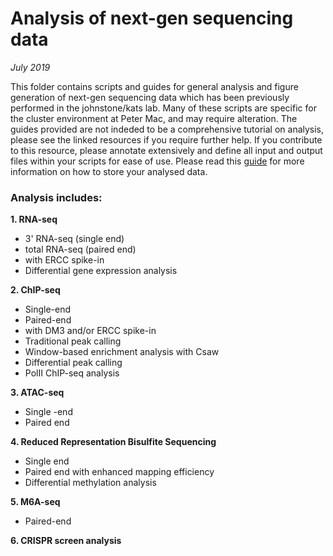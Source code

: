 # Analysis of next-gen sequencing data
*July 2019* 

This folder contains scripts and guides for general analysis and figure generation of next-gen sequencing data which has been previously performed in the johnstone/kats lab. Many of these scripts are specific for the cluster environment at Peter Mac, and may require alteration. The guides provided are not indeded to be a comprehensive tutorial on analysis, please see the linked resources if you require further help.  If you contribute to this resource, please annotate extensively and define all input and output files within your scripts for ease of use. Please read this [guide](Data_Storage_Guide.md) for more information on how to store your analysed data. 

### Analysis includes: 

**1. RNA-seq**
* 3' RNA-seq (single end) 
* total RNA-seq (paired end) 
* with ERCC spike-in
* Differential gene expression analysis

**2. ChIP-seq**

* Single-end 
* Paired-end
* with DM3 and/or ERCC spike-in
* Traditional peak calling 
* Window-based enrichment analysis with Csaw
* Differential peak calling
* PolII ChIP-seq analysis

**3. ATAC-seq**
* Single -end 
* Paired end 

**4. Reduced Representation Bisulfite Sequencing**

* Single end 
* Paired end with enhanced mapping efficiency
* Differential methylation analysis

**5. M6A-seq**
* Paired-end

**6. CRISPR screen analysis**
